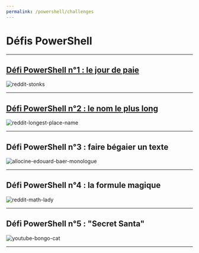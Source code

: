 ```yaml
---
permalink: /powershell/challenges
---
```


# Défis PowerShell

---

<h2><a href target="/powershell/challenges/jour-de-paie.html">Défi PowerShell n°1 : le jour de paie</a></h2>

![reddit-stonks](https://i.redd.it/hhf9n3zbpg741.png)

---

<h2><a href target="/powershell/challenges/le-nom-le-plus-long.html">Défi PowerShell n°2 : le nom le plus long</a></h2>

![reddit-longest-place-name](https://i.redd.it/gn5400czcho51.jpg)

---

## Défi PowerShell n°3 : faire bégaier un texte

![allocine-edouard-baer-monologue](https://fr.web.img3.acsta.net/newsv7/20/01/20/10/45/2601059.jpg)

---

## Défi PowerShell n°4 : la formule magique

![reddit-math-lady](https://i.redd.it/if3ldk2w2j841.jpg)

---

## Défi PowerShell n°5 : "Secret Santa"

![youtube-bongo-cat](https://i.ytimg.com/vi/f22bJuni2KQ/hqdefault.jpg)

---
